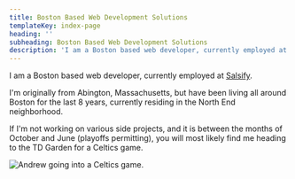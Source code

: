 ```yaml
---
title: Boston Based Web Development Solutions
templateKey: index-page
heading: ''
subheading: Boston Based Web Development Solutions
description: 'I am a Boston based web developer, currently employed at Salsify. '
---
```

I am a Boston based web developer, currently employed at
[Salsify](https://www.salsify.com).

I'm originally from Abington, Massachusetts, but have been living all around
Boston for the last 8 years, currently residing in the North End neighborhood.

If I'm not working on various side projects, and it is between the months of
October and June (playoffs permitting), you will most likely find me heading
to the TD Garden for a Celtics game.

![Andrew going into a Celtics game.](/img/celtics-banner.jpeg "Let's go
Celtics!")